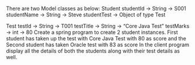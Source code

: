 There are two Model classes as below:
Student
studentId -&gt; String -&gt; S001
studentName -&gt; String -&gt; Steve
studentTest -&gt; Object of type Test 

Test
testId -&gt; String -&gt; T001
testTitle -&gt; String -&gt; “Core Java Test”
testMarks -&gt; int -&gt; 80
Create a spring program to create 2 student instances. First student has taken up the test with Core Java Test with 80 as score and the Second student has taken Oracle test with 83 as score
In the client program display all the details of both the students along with their test details as
well.